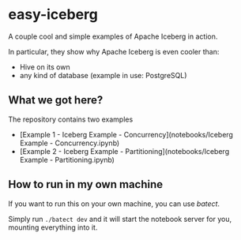 # easy-iceberg
A couple cool and simple examples of Apache Iceberg in action. 

In particular, they show why Apache Iceberg is even cooler than:
- Hive on its own 
- any kind of database (example in use: PostgreSQL)

## What we got here?
The repository contains two examples

- [Example 1 - Iceberg Example - Concurrency](notebooks/Iceberg Example - Concurrency.ipynb)
- [Example 2 - Iceberg Example - Partitioning](notebooks/Iceberg Example - Partitioning.ipynb)

## How to run in my own machine
If you want to run this on your own machine, you can use *batect*.

Simply run ```./batect dev``` and it will start the notebook server 
for you, mounting everything into it.
